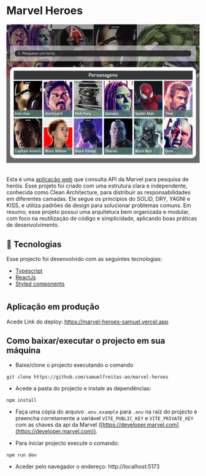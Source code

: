 # Marvel Heroes



<img src="./.github/preview.png">
<br />
<br />

Esta é uma [aplicação web](https://marvel-heroes-samuel.vercel.app) que consulta API da Marvel para pesquisa de heróis. Esse projeto foi criado com uma estrutura clara e independente, conhecida como Clean Architecture, para distribuir as responsabilidades em diferentes camadas. Ele segue os princípios do SOLID, DRY, YAGNI e KISS, e utiliza padrões de design para solucionar problemas comuns. Em resumo, esse projeto possui uma arquitetura bem organizada e modular, com foco na reutilização de código e simplicidade, aplicando boas práticas de desenvolvimento.

## 🚀 Tecnologias

Esse projecto foi desenvolvido com as seguintes tecnologias:

- [Typescript](https://www.typescriptlang.org/)
- [ReactJs](https://react.dev)
- [Styled components](https://styled-components.com/)

#

## Aplicação em produção
Acede Link do deploy: https://marvel-heroes-samuel.vercel.app

## Como baixar/executar o projecto em sua máquina

- Baixe/clone o projecto executando o comando 
```
git clone https://github.com/samuelfreitas-ao/marvel-heroes
```

- Acede a pasta do projecto e instale as dependências: 
```
npm install
```

- Faça uma cópia do arquivo `.env.example` para `.env` na raíz do projecto e preencha corretamente a variável `VITE_PUBLIC_KEY` e `VITE_PRIVATE_KEY` com as chaves da api da Marvel ([https://developer.marvel.com](https://developer.marvel.com)).

- Para iniciar projecto execute o comando: 
```
npm run dev
``` 
- Aceder pelo navegador o endereço: http://localhost:5173